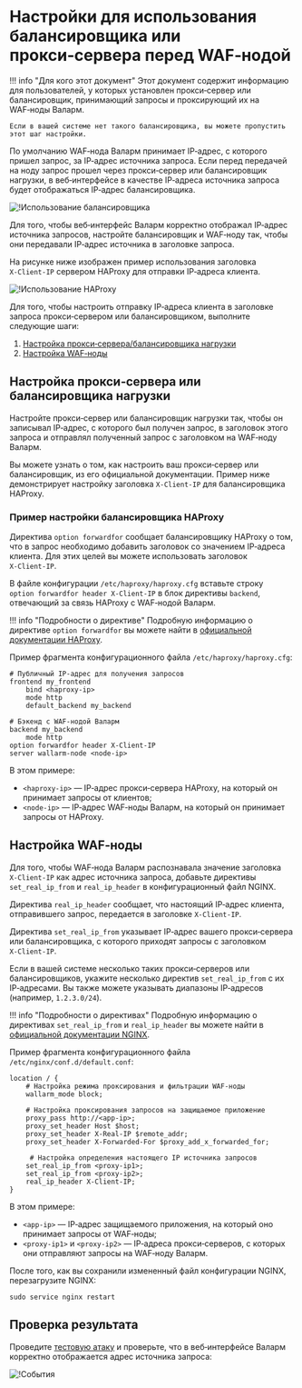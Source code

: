 [img-events]:               ../images/admin-guides/using-proxy-or-balancer/events-ru.png
[img-using-balancer]:       ../images/admin-guides/using-proxy-or-balancer/using-balancer-ru.png
[img-using-haproxy]:        ../images/admin-guides/using-proxy-or-balancer/using-haproxy-ru.png

[link-haproxy-docs]:        https://cbonte.github.io/haproxy-dconv/1.9/configuration.html#option%20forwardfor
[link-nginx-directives]:    https://nginx.org/ru/docs/http/ngx_http_realip_module.html
[link-test-attack]:         ../quickstart-ru/qs-check-operation-ru.md#2-проведите-тестовую-атаку

[anchor-configuring-proxy]: #настройка-проксисервера-или-балансировщика-нагрузки
[anchor-configuring-node]:  #настройка-wafноды

# Настройки для использования балансировщика или прокси‑сервера перед WAF‑нодой

!!! info "Для кого этот документ"
    Этот документ содержит информацию для пользователей, у которых установлен прокси‑сервер или балансировщик, принимающий запросы и проксирующий их на WAF‑ноды Валарм. 
    
    Если в вашей системе нет такого балансировщика, вы можете пропустить этот шаг настройки.

По умолчанию WAF‑нода Валарм принимает IP‑адрес, с которого пришел запрос, за IP‑адрес источника запроса. 
Если перед передачей на ноду запрос прошел через прокси‑сервер или балансировщик нагрузки, в веб‑интерфейсе в качестве IP‑адреса источника запроса будет отображаться IP‑адрес балансировщика.

![!Использование балансировщика][img-using-balancer]

Для того, чтобы веб‑интерфейс Валарм корректно отображал IP‑адрес источника запросов, настройте балансировщик и WAF‑ноду так, чтобы они передавали IP‑адрес источника в заголовке запроса. 

На рисунке ниже изображен пример использования заголовка `X‑Client‑IP` сервером HAProxy для отправки IP‑адреса клиента.

![!Использование HAProxy][img-using-haproxy]

Для того, чтобы настроить отправку IP‑адреса клиента в заголовке запроса прокси‑сервером или балансировщиком, выполните следующие шаги:
1.  [Настройка прокси‑сервера/балансировщика нагрузки][anchor-configuring-proxy]
2.  [Настройка WAF‑ноды][anchor-configuring-node]

## Настройка прокси‑сервера или балансировщика нагрузки

Настройте прокси‑сервер или балансировщик нагрузки так, чтобы он записывал IP‑адрес, с которого был получен запрос, в заголовок этого запроса и отправлял полученный запрос с заголовком на WAF‑ноду Валарм.

Вы можете узнать о том, как настроить ваш прокси‑сервер или балансировщик, из его официальной документации. Пример ниже демонстрирует настройку заголовка `X‑Client‑IP` для балансировщика HAProxy.

### Пример настройки балансировщика HAProxy

Директива `option forwardfor` сообщает балансировщику HAProxy о том, что в запрос необходимо добавить заголовок со значением IP‑адреса клиента. 
Для этих целей вы можете использовать заголовок `X‑Client‑IP`.

В файле конфигурации `/etc/haproxy/haproxy.cfg` вставьте строку `option forwardfor header X‑Client‑IP` в блок директивы `backend`, отвечающий за связь HAProxy с WAF‑нодой Валарм.

!!! info "Подробности о директиве"
    Подробную информацию о директиве `option forwardfor` вы можете найти в [официальной документации HAProxy][link-haproxy-docs].

Пример фрагмента конфигурационного файла `/etc/haproxy/haproxy.cfg`:
```
# Публичный IP‑адрес для получения запросов
frontend my_frontend
    bind <haproxy-ip>
    mode http
    default_backend my_backend

# Бэкенд с WAF‑нодой Валарм
backend my_backend
    mode http
option forwardfor header X-Client-IP
server wallarm-node <node-ip>
```

В этом примере:
*   `<haproxy-ip>` — IP‑адрес прокси‑сервера HAProxy, на который он принимает запросы от клиентов;
*   `<node-ip>` — IP‑адрес WAF‑ноды Валарм, на который он принимает запросы от HAProxy.

## Настройка WAF‑ноды

Для того, чтобы WAF‑нода Валарм распознавала значение заголовка `X‑Client‑IP` как адрес источника запроса, добавьте директивы `set_real_ip_from` и `real_ip_header` в конфигурационный файл NGINX.

Директива `real_ip_header` сообщает, что настоящий IP‑адрес клиента, отправившего запрос, передается в заголовке `X‑Client‑IP`.

Директива `set_real_ip_from` указывает IP‑адрес вашего прокси‑сервера или балансировщика, с которого приходят запросы с заголовком `X‑Client‑IP`.  

Если в вашей системе несколько таких прокси‑серверов или балансировщиков, укажите несколько директив `set_real_ip_from` с их IP‑адресами. 
Вы также можете указывать диапазоны IP‑адресов (например, `1.2.3.0/24`).

!!! info "Подробности о директивах"
    Подробную информацию о директивах `set_real_ip_from` и `real_ip_header` вы можете найти в [официальной документации NGINX][link-nginx-directives].

Пример фрагмента конфигурационного файла `/etc/nginx/conf.d/default.conf`:
```
location / {
    # Настройка режима проксирования и фильтрации WAF‑ноды
    wallarm_mode block;
    
    # Настройка проксирования запросов на защищаемое приложение
    proxy_pass http://<app-ip>;
    proxy_set_header Host $host;
    proxy_set_header X-Real-IP $remote_addr;
    proxy_set_header X-Forwarded-For $proxy_add_x_forwarded_for;
    
     # Настройка определения настоящего IP источника запросов
    set_real_ip_from <proxy-ip1>;
    set_real_ip_from <proxy-ip2>;
    real_ip_header X-Client-IP;
}
```

В этом примере:
*   `<app-ip>` — IP‑адрес защищаемого приложения, на который оно принимает запросы от WAF‑ноды;
*   `<proxy-ip1>` и `<proxy-ip2>` — IP‑адреса прокси‑серверов, с которых они отправляют запросы на WAF‑ноду Валарм.

После того, как вы сохранили измененный файл конфигурации NGINX, перезагрузите NGINX:
```
sudo service nginx restart
```

## Проверка результата

Проведите [тестовую атаку][link-test-attack] и проверьте, что в веб‑интерфейсе Валарм корректно отображается адрес источника запроса:

![!События][img-events]